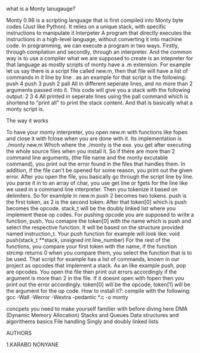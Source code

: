what is a Monty lanugauge?

Monty 0.98 is a scripting language that is first compiled into Monty byte codes (Just like Python). It relies on a unique stack, with specific instructions to manipulate it
Interpeter
A program that directly executes the instructions in a high-level language, without converting it into machine code. In programming, we can execute a program in two ways. Firstly, through compilation and secondly, through an interpreter. And the common way is to use a compiler
what we are supposed to create is an intepreter for that language as mostly scripts of monty have a .m extension. For example let us say there is a script file called new.m, then that file will have a list of commands in it line by line . as an example for that script is the following: push 4 push 3 push 2 pall All in different seperate lines, and no more than 2 arguments passed into it. This code will give you a stack with the following output: 2 3 4 All printed in seperate lines using the pall command which is shortend to "print all" to print the stack content. And that is basically what a monty script is.





The way it works 

To have your monty interpreter, you open new.m with functions like fopen and close it with fclose when you are done with it. Its implementation is ./monty new.m Which where the ./monty is the exe. you get after executing the whole source files when you install it.
So if there are more than 2 command line arguments, (the file name and the monty excutable command), you print out the error found in the files that handles them.
In addition, if the file can't be opened for some reason, you print out the given error.
After you open the file, you basically go through the script line by line. you parse it in to an array of char, you use get line or fgets for the line like we used in a command line interpreter.
Then you tokenize it based on delimiters. So for examlple in new.m push 2 becomes two tokens. push is the first token, as 2 is the second token.
After that token[0] which is push becomes the opcode. stack_t will be the doubly linked list where you implement these op codes.
For pushing opcode you are supposed to write a function, push. You comapre the token[0] with the name which is push and select the respective function. It will be based on the structure provided named instruction_t. Your push function for example will look like: void push(stack_t **stack, unsigned int line_number)
For the rest of the functions, you compare your first token with the name, if the function strcmp returns 0 when you compare them, you select the function that is to be used.
That script for example has a list of commands, known in our project as opcodes that implement a stack. As an like example push, pop are opcodes. You open the file then print out errors accordingly if the argument is more than 2 in the file. If it doesnt open with fopen then you print out the error accordingly.
token[0] will be the opcode, token[1] will be the argument for the op code.
How to install it?:
compile with the following: gcc -Wall -Werror -Wextra -pedantic *.c -o monty

concpets you need to make yourself familier with before diving here
DMA (Dynamic Memory Allocation)
Stacks and Queues
Data structures and algorithems basics
File handling
Singly and doubly linked lists





AUTHORS

1.KARABO NONYANE
